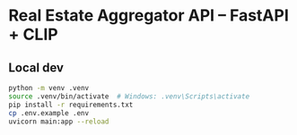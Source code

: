 # Real Estate Aggregator API – FastAPI + CLIP

## Local dev
```bash
python -m venv .venv
source .venv/bin/activate  # Windows: .venv\Scripts\activate
pip install -r requirements.txt
cp .env.example .env
uvicorn main:app --reload
